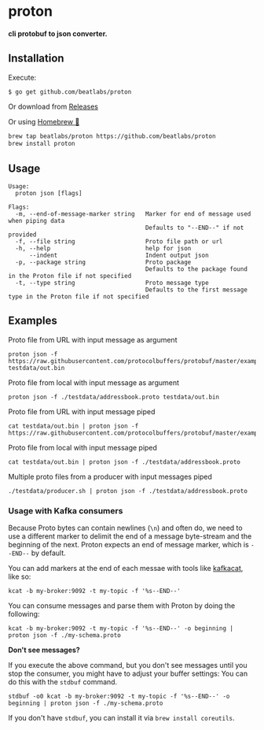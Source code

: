 # proton

#### cli protobuf to json converter.

## Installation

Execute:

```bash
$ go get github.com/beatlabs/proton
```
Or download from [Releases](https://github.com/beatlabs/proton/releases)

Or using [Homebrew 🍺](https://brew.sh)

```bash
brew tap beatlabs/proton https://github.com/beatlabs/proton
brew install proton
```

## Usage

```shell script
Usage:
  proton json [flags]

Flags:
  -m, --end-of-message-marker string   Marker for end of message used when piping data
                                       Defaults to "--END--" if not provided
  -f, --file string                    Proto file path or url
  -h, --help                           help for json
      --indent                         Indent output json
  -p, --package string                 Proto package
                                       Defaults to the package found in the Proton file if not specified
  -t, --type string                    Proto message type
                                       Defaults to the first message type in the Proton file if not specified
```

## Examples

Proto file from URL with input message as argument
```shell script
proton json -f https://raw.githubusercontent.com/protocolbuffers/protobuf/master/examples/addressbook.proto testdata/out.bin
```

Proto file from local with input message as argument
```shell script
proton json -f ./testdata/addressbook.proto testdata/out.bin
```

Proto file from URL with input message piped
```shell script
cat testdata/out.bin | proton json -f https://raw.githubusercontent.com/protocolbuffers/protobuf/master/examples/addressbook.proto
```

Proto file from local with input message piped
```shell script
cat testdata/out.bin | proton json -f ./testdata/addressbook.proto
```

Multiple proto files from a producer with input messages piped
```shell script
./testdata/producer.sh | proton json -f ./testdata/addressbook.proto
```

### Usage with Kafka consumers

Because Proto bytes can contain newlines (`\n`) and often do,
we need to use a different marker to delimit the end of a message byte-stream and the beginning of the next.
Proton expects an end of message marker, which is `--END--` by default.

You can add markers at the end of each messae with tools like [kafkacat](https://github.com/edenhill/kcat), like so:

```shell script
kcat -b my-broker:9092 -t my-topic -f '%s--END--'
```

You can consume messages and parse them with Proton by doing the following:

```shell script
kcat -b my-broker:9092 -t my-topic -f '%s--END--' -o beginning | proton json -f ./my-schema.proto
```

**Don't see messages?**

If you execute the above command, but you don't see messages until you stop the consumer, you might have to adjust your buffer settings:
You can do this with the `stdbuf` command.

```shell script
stdbuf -o0 kcat -b my-broker:9092 -t my-topic -f '%s--END--' -o beginning | proton json -f ./my-schema.proto
```

If you don't have `stdbuf`, you can install it via `brew install coreutils`.

